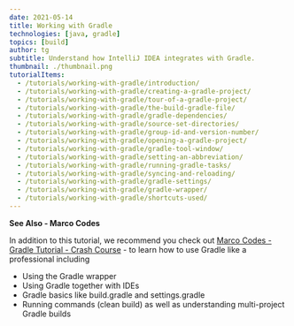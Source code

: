 ```yaml
---
date: 2021-05-14
title: Working with Gradle
technologies: [java, gradle]
topics: [build]
author: tg
subtitle: Understand how IntelliJ IDEA integrates with Gradle.
thumbnail: ./thumbnail.png
tutorialItems:
  - /tutorials/working-with-gradle/introduction/
  - /tutorials/working-with-gradle/creating-a-gradle-project/
  - /tutorials/working-with-gradle/tour-of-a-gradle-project/
  - /tutorials/working-with-gradle/the-build-gradle-file/
  - /tutorials/working-with-gradle/gradle-dependencies/
  - /tutorials/working-with-gradle/source-set-directories/
  - /tutorials/working-with-gradle/group-id-and-version-number/
  - /tutorials/working-with-gradle/opening-a-gradle-project/
  - /tutorials/working-with-gradle/gradle-tool-window/
  - /tutorials/working-with-gradle/setting-an-abbreviation/
  - /tutorials/working-with-gradle/running-gradle-tasks/
  - /tutorials/working-with-gradle/syncing-and-reloading/
  - /tutorials/working-with-gradle/gradle-settings/
  - /tutorials/working-with-gradle/gradle-wrapper/
  - /tutorials/working-with-gradle/shortcuts-used/
---
```


**See Also - Marco Codes**

In addition to this tutorial, we recommend you check out [Marco Codes - Gradle Tutorial - Crash Course](https://www.youtube.com/watch?v=gKPMKRnnbXU) - to learn how to use Gradle like a professional including
- Using the Gradle wrapper
- Using Gradle together with IDEs 
- Gradle basics like build.gradle and settings.gradle
- Running commands (clean build) as well as understanding multi-project Gradle builds